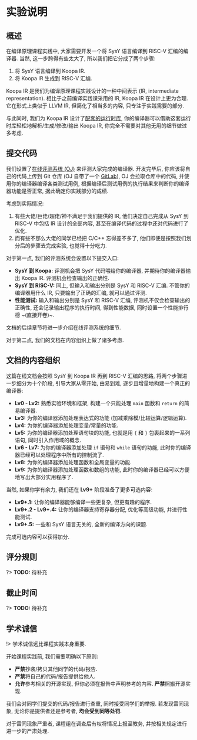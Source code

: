 # 实验说明

## 概述

在编译原理课程实践中, 大家需要开发一个将 SysY 语言编译到 RISC-V 汇编的编译器. 当然, 这一步跨得有些太大了, 所以我们把它分成了两个步骤:

1. 将 SysY 语言编译到 Koopa IR.
2. 将 Koopa IR 生成到 RISC-V 汇编.

Koopa IR 是我们为编译原理课程实践设计的一种中间表示 (IR, intermediate representation). 相比于之前编译实践课采用的 IR, Koopa IR 在设计上更为合理. 它在形式上类似于 LLVM IR, 但简化了相当多的内容, 只专注于实践需要的部分.

与此同时, 我们为 Koopa IR 设计了[配套的运行时库](https://github.com/pku-minic/koopa), 你的编译器可以借助这套运行时库轻松地解析/生成/修改/输出 Koopa IR, 你完全不需要对其他无用的细节做过多考虑.

## 提交代码

我们设置了[在线评测系统 (OJ)](https://course.educg.net) 来评测大家完成的编译器. 开发完毕后, 你应该将自己的代码上传到 Git 仓库 (OJ 自带了一个 [GitLab](https://gitlab.eduxiji.net)), OJ 会拉取仓库中的代码, 并使用你的编译器编译各类测试用例, 根据编译后测试用例的执行结果来判断你的编译器功能是否正常, 据此确定你实践部分的成绩.

考虑到实际情况:

1. 有些大佬/巨佬/超佬/神不满足于我们提供的 IR, 他们决定自己完成从 SysY 到 RISC-V 中包括 IR 设计的全部内容, 甚至在编译代码的过程中还对代码进行了优化.
2. 而有些不那么大佬的同学已经把 C/C++ 忘得差不多了, 他们即便是按照我们划分后的步骤去完成实验, 也觉得十分吃力.

对于第一点, 我们的评测系统会设置以下提交入口:

* **SysY 到 Koopa:** 评测机会把 SysY 代码喂给你的编译器, 并期待你的编译器输出 Koopa IR. 评测机会检查输出的正确性.
* **SysY 到 RISC-V:** 同上, 但输入和输出分别是 SysY 和 RISC-V 汇编. 不管你的编译器用什么 IR, 只要输出了正确的汇编, 就可以通过评测.
* **性能测试:** 输入和输出分别是 SysY 和 RISC-V 汇编, 评测机不仅会检查输出的正确性, 还会记录输出程序的执行时间, 得到性能数据, 同时设置一个性能排行榜 ~(直接开卷)~.

文档的后续章节将进一步介绍在线评测系统的细节.

对于第二点, 我们的文档在内容组织上做了诸多考虑.

## 文档的内容组织

这篇在线文档会按照 SysY 到 Koopa IR 再到 RISC-V 汇编的思路, 将两个步骤进一步细分为十个阶段, 引导大家从零开始, 由易到难, 逐步且增量地构建一个真正的编译器:

* **Lv0 - Lv2:** 熟悉实验环境和框架, 构建一个只能处理 `main` 函数和 `return` 的简易编译器.
* **Lv3:** 为你的编译器添加处理表达式的功能 (加减乘除模/比较运算/逻辑运算).
* **Lv4:** 为你的编译器添加处理变量/常量的功能.
* **Lv5:** 为你的编译器添加处理语句块的功能, 也就是用 `{` 和 `}` 包裹起来的一系列语句, 同时引入作用域的概念.
* **Lv6 - Lv7:** 为你的编译器添加处理 `if` 语句和 `while` 语句的功能, 此时你的编译器已经可以处理程序中所有的控制流了.
* **Lv8:** 为你的编译器添加处理函数和全局变量的功能.
* **Lv9:** 为你的编译器添加处理函数和数组的功能, 此时你的编译器已经可以方便地写出大部分实用程序了.

当然, 如果你学有余力, 我们还在 **Lv9+** 阶段准备了更多可选内容:

* **Lv9+.1:** 让你的编译器能够编译一些更复杂, 但更有趣的程序.
* **Lv9+.2 - Lv9+.4:** 让你的编译器支持寄存器分配, 优化等高级功能, 并进行性能测试.
* **Lv9+.5:** 一些和 SysY 语言无关的, 全新的编译方向的课题.

完成可选内容可以获得加分.

## 评分规则

?> **TODO:** 待补充

## 截止时间

?> **TODO:** 待补充

## 学术诚信

!> 学术诚信远比课程实践本身重要.

开始课程实践前, 我们需要明确以下原则:

* **严禁**抄袭/拷贝其他同学的代码/报告.
* **严禁**将自己的代码/报告提供给他人.
* **允许**参考相关的开源实现, 但你必须在报告中声明参考的内容. **严禁**照搬开源实现.

我们会对同学们提交的代码/报告进行查重, 同时接受同学们的举报. 若发现雷同现象, 无论你是提供者还是参考者, **均会受到同等处罚**.

对于雷同现象严重者, 课程组在调查后有权将情况上报至教务, 并按相关规定进行进一步的严肃处理.
